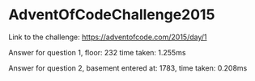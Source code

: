 # AdventOfCodeChallenge2015
Link to the challenge: https://adventofcode.com/2015/day/1

Answer for question 1, floor: 232 time taken: 1.255ms

Answer for question 2, basement entered at: 1783, time taken: 0.208ms

